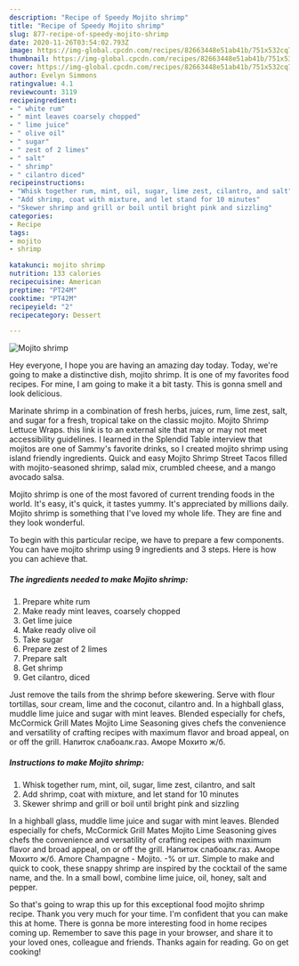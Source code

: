 ```yaml
---
description: "Recipe of Speedy Mojito shrimp"
title: "Recipe of Speedy Mojito shrimp"
slug: 877-recipe-of-speedy-mojito-shrimp
date: 2020-11-26T03:54:02.793Z
image: https://img-global.cpcdn.com/recipes/82663448e51ab41b/751x532cq70/mojito-shrimp-recipe-main-photo.jpg
thumbnail: https://img-global.cpcdn.com/recipes/82663448e51ab41b/751x532cq70/mojito-shrimp-recipe-main-photo.jpg
cover: https://img-global.cpcdn.com/recipes/82663448e51ab41b/751x532cq70/mojito-shrimp-recipe-main-photo.jpg
author: Evelyn Simmons
ratingvalue: 4.1
reviewcount: 3119
recipeingredient:
- " white rum"
- " mint leaves coarsely chopped"
- " lime juice"
- " olive oil"
- " sugar"
- " zest of 2 limes"
- " salt"
- " shrimp"
- " cilantro diced"
recipeinstructions:
- "Whisk together rum, mint, oil, sugar, lime zest, cilantro, and salt"
- "Add shrimp, coat with mixture, and let stand for 10 minutes"
- "Skewer shrimp and grill or boil until bright pink and sizzling"
categories:
- Recipe
tags:
- mojito
- shrimp

katakunci: mojito shrimp 
nutrition: 133 calories
recipecuisine: American
preptime: "PT24M"
cooktime: "PT42M"
recipeyield: "2"
recipecategory: Dessert

---
```



![Mojito shrimp](https://img-global.cpcdn.com/recipes/82663448e51ab41b/751x532cq70/mojito-shrimp-recipe-main-photo.jpg)

Hey everyone, I hope you are having an amazing day today. Today, we're going to make a distinctive dish, mojito shrimp. It is one of my favorites food recipes. For mine, I am going to make it a bit tasty. This is gonna smell and look delicious.

Marinate shrimp in a combination of fresh herbs, juices, rum, lime zest, salt, and sugar for a fresh, tropical take on the classic mojito. Mojito Shrimp Lettuce Wraps. this link is to an external site that may or may not meet accessibility guidelines. I learned in the Splendid Table interview that mojitos are one of Sammy&#39;s favorite drinks, so I created mojito shrimp using island friendly ingredients. Quick and easy Mojito Shrimp Street Tacos filled with mojito-seasoned shrimp, salad mix, crumbled cheese, and a mango avocado salsa.

Mojito shrimp is one of the most favored of current trending foods in the world. It's easy, it's quick, it tastes yummy. It's appreciated by millions daily. Mojito shrimp is something that I've loved my whole life. They are fine and they look wonderful.


To begin with this particular recipe, we have to prepare a few components. You can have mojito shrimp using 9 ingredients and 3 steps. Here is how you can achieve that.

<!--inarticleads1-->

##### The ingredients needed to make Mojito shrimp:

1. Prepare  white rum
1. Make ready  mint leaves, coarsely chopped
1. Get  lime juice
1. Make ready  olive oil
1. Take  sugar
1. Prepare  zest of 2 limes
1. Prepare  salt
1. Get  shrimp
1. Get  cilantro, diced


Just remove the tails from the shrimp before skewering. Serve with flour tortillas, sour cream, lime and the coconut, cilantro and. In a highball glass, muddle lime juice and sugar with mint leaves. Blended especially for chefs, McCormick Grill Mates Mojito Lime Seasoning gives chefs the convenience and versatility of crafting recipes with maximum flavor and broad appeal, on or off the grill. Напиток слабоалк.газ. Аморе Мохито ж/б. 

<!--inarticleads2-->

##### Instructions to make Mojito shrimp:

1. Whisk together rum, mint, oil, sugar, lime zest, cilantro, and salt
1. Add shrimp, coat with mixture, and let stand for 10 minutes
1. Skewer shrimp and grill or boil until bright pink and sizzling


In a highball glass, muddle lime juice and sugar with mint leaves. Blended especially for chefs, McCormick Grill Mates Mojito Lime Seasoning gives chefs the convenience and versatility of crafting recipes with maximum flavor and broad appeal, on or off the grill. Напиток слабоалк.газ. Аморе Мохито ж/б. Amore Champagne - Mojito. -% от шт. Simple to make and quick to cook, these snappy shrimp are inspired by the cocktail of the same name, and the. In a small bowl, combine lime juice, oil, honey, salt and pepper. 

So that's going to wrap this up for this exceptional food mojito shrimp recipe. Thank you very much for your time. I'm confident that you can make this at home. There is gonna be more interesting food in home recipes coming up. Remember to save this page in your browser, and share it to your loved ones, colleague and friends. Thanks again for reading. Go on get cooking!
